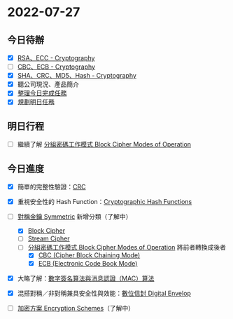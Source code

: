 # 2022-07-27
## 今日待辦
- [x] [RSA、ECC - Cryptography](https://app.asana.com/0/1202665638121499/1202665704076833)  
- [ ] [CBC、ECB - Cryptography](https://app.asana.com/0/1202665638121499/1202665702806448)  
- [x] [SHA、CRC、MD5、Hash - Cryptography](https://app.asana.com/0/1202665638121499/1202665588621766)  
- [x] 聽公司現況、產品簡介
- [x] [整理今日完成任務](https://app.asana.com/0/1202665638121499/1202665549429841)  
- [x] [規劃明日任務](https://app.asana.com/0/1202665638121499/1202672617894485)

## 明日行程
- [ ] 繼續了解 [分組密碼工作模式 Block Cipher Modes of Operation](分組密碼工作模式%20Block%20Cipher%20Modes%20of%20Operation.md)



## 今日進度
- [x] 簡單的完整性驗證：[CRC](CRC.md)
- [x] 重視安全性的 Hash Function：[Cryptographic Hash Functions](Cryptographic%20Hash%20Functions.md)
- [ ] [對稱金鑰 Symmetric](演算法/對稱金鑰%20Symmetric.md) 新增分類（了解中）
	- [x] [Block Cipher](Block%20Cipher.md)
	- [ ] [Stream Cipher](Stream%20Cipher.md)
	- [ ] [分組密碼工作模式 Block Cipher Modes of Operation](分組密碼工作模式%20Block%20Cipher%20Modes%20of%20Operation.md) 將前者轉換成後者
		- [x] [CBC (Cipher Block Chaining Mode)](CBC%20(Cipher%20Block%20Chaining%20Mode).md)
		- [x] [ECB (Electronic Code Book Mode)](ECB%20(Electronic%20Code%20Book%20Mode).md)
- [x] 大略了解：[數字簽名算法與消息認證（MAC）算法](數字簽名算法與消息認證（MAC）算法.md)
- [x] 混搭對稱／非對稱兼具安全性與效能：[數位信封 Digital Envelop](數位信封%20Digital%20Envelop.md)
- [ ] [加密方案 Encryption Schemes](加密方案%20Encryption%20Schemes.md)（了解中）




